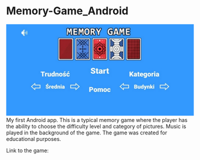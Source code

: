 # Memory-Game_Android
![Alt text](/1a.jpg?raw=true "Title")
 My first Android app. This is a typical memory game where the player has the ability to choose the difficulty level and category of pictures. Music is played in the background of the game. The game was created for educational purposes. 
 
 Link to the game:
